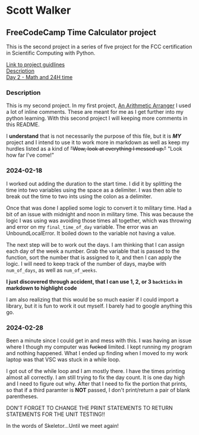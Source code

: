 # Scott Walker

## FreeCodeCamp Time Calculator project

This is the second project in a series of five project for the FCC certification in Scientific Computing with Python.

[Link to project guidlines](https://www.freecodecamp.org/learn/scientific-computing-with-python/scientific-computing-with-python-projects/time-calculator)  
[Description](#description)  
[Day 2 - Math and 24H time](#2024-02-18)

### Description

This is my second project. In my first project, [An Arithmetic Arranger](https://github.com/wswalker87/fcc_arithmetic_arranger) I used a lot of inline comments. These are meant for me as I get further into my python learning. With this second project I will keeping more comments in this README.

I **understand** that is not necessarily the purpose of this file, but it is **_MY_** project and I intend to use it to work more in markdown as well as keep my hurdles listed as a kind of ~~"Wow, look at everything I messed up."~~ "Look how far I've come!"

### 2024-02-18

I worked out adding the duration to the start time. I did it by splitting the time into two variables using the space as a delimiter. I was then able to break out the time to two ints using the colon as a delimiter.

Once that was done I applied some logic to convert it to military time. Had a bit of an issue with midnight and noon in military time. This was because the logic I was using was avoiding those times all together, which was throwing and error on my `final_time_of_day` variable. The error was an UnboundLocalError. It boiled down to the variable not having a value.

The next step will be to work out the days. I am thinking that I can assign each day of the week a number. Grab the variable that is passed to the function, sort the number that is assigned to it, and then I can apply the logic. I will need to keep track of the number of days, maybe with `num_of_days`, as well as `num_of_weeks`.

**I just discovered through accident, that I can use 1, 2, or 3 `backticks` in markdown to highlight code**

I am also realizing that this would be so much easier if I could import a library, but it is fun to work it out myself. I barely had to google anything this go.

### 2024-02-28

Been a minute since I could get in and mess with this. I was having an issue where I though my computer was ~~fucked~~ limited. I kept running my program and nothing happened. What I ended up finding when I moved to my work laptop was that VSC was stuck in a while loop.

I got out of the while loop and I am mostly there. I have the times printing almost all correctly. I am still trying to fix the day count. It is one day high and I need to figure out why. After that I need to fix the portion that prints, so that if a third paramter is **NOT** passed, I don't print/return a pair of blank parentheses.

DON'T FORGET TO CHANGE THE PRINT STATEMENTS TO RETURN STATEMENTS FOR THE UNIT TESTING!!

In the words of Skeletor...Until we meet again!

